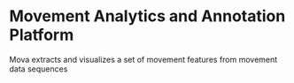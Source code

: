 Movement Analytics and Annotation Platform
=======

Mova extracts and visualizes a set of movement features from movement data sequences
